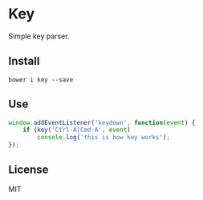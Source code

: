 Key
=======

Simple key parser.

## Install

`bower i key --save`

## Use

```js
window.addEventListener('keydown', function(event) {
    if (key('Ctrl-A|Cmd-A', event)
        console.log('this is how key works');
});
```

## License

MIT
